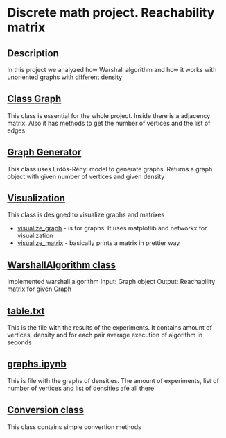 # Discrete math project. Reachability matrix

## Description
In this project we analyzed how Warshall algorithm and how it works with unoriented graphs with different density

## [Class Graph](https://github.com/anechytailenko/reachability_matrix/blob/main/Graph.py)
This class is essential for the whole project. Inside there is a adjacency matrix. Also it has methods to get the number of vertices and the list of edges

## [Graph Generator](https://github.com/anechytailenko/reachability_matrix/blob/main/GraphGenerator.py)
This class uses Erdős-Rényi model to generate graphs. Returns a graph object with given number of vertices and given density

## [Visualization](https://github.com/anechytailenko/reachability_matrix/blob/main/Visualization.py)
This class is designed to visualize graphs and matrixes
- [visualize_graph](https://github.com/anechytailenko/reachability_matrix/blob/main/Visualization.py) - is for graphs. It uses matplotlib and networkx for visualization
- [visualize_matrix](https://github.com/anechytailenko/reachability_matrix/blob/main/Visualization.py) - basically prints a matrix in prettier way

## [WarshallAlgorithm class](https://github.com/anechytailenko/reachability_matrix/blob/main/WarshallAlgorithm.py)
Implemented warshall algorithm
Input: Graph object
Output: Reachability matrix for given Graph

## [table.txt](https://github.com/anechytailenko/reachability_matrix/blob/main/table.txt)
This is the file with the results of the experiments. It contains amount of vertices, density and for each pair average execution of algorithm in seconds

## [graphs.ipynb](https://github.com/anechytailenko/reachability_matrix/blob/main/graphs.ipynb)
This is file with the graphs of densities. The amount of experiments, list of number of vertices and list of densities afe all there

## [Conversion class](https://github.com/anechytailenko/reachability_matrix/blob/main/Conversion.py)
This class contains simple convertion methods